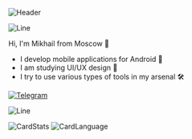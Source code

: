 ![Header](https://capsule-render.vercel.app/api?type=soft&height=250&color=gradient&text=Mikhail%20Dubovikov%20is%20here!&desc=The%20rest%20is%20in%20the%20code...&descSize=30&fontSize=60&descAlignY=65&descAlign=25&fontAlignY=45&animation=fadeIn&fontColor=000000)

![Line](https://capsule-render.vercel.app/api?type=rect&color=gradient&height=2)

Hi, I'm Mikhail from Moscow 👋

* I develop mobile applications for Android 📱
* I am studying UI/UX design 🎨
* I try to use various types of tools in my arsenal 🛠️

[![Telegram](https://img.shields.io/badge/Telegram-blue?style=for-the-badge&logo=Telegram&logoColor=white)](https://t.me/mike_dubovikov)

![Line](https://capsule-render.vercel.app/api?type=rect&color=gradient&height=2)

![CardStats](https://github-readme-stats.vercel.app/api?username=MikeDubovikov&count_private=true&show_icons=true&hide=issues,contribs&theme=radical) ![CardLanguage](https://github-readme-stats.vercel.app/api/top-langs/?username=MikeDubovikov&theme=radical&count_private=true&layout=compact&card_width=370)
